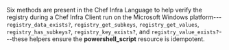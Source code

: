 Six methods are present in the Chef Infra Language to help verify the registry
during a Chef Infra Client run on the Microsoft Windows
platform---`registry_data_exists?`, `registry_get_subkeys`,
`registry_get_values`, `registry_has_subkeys?`, `registry_key_exists?`,
and `registry_value_exists?`---these helpers ensure the
**powershell_script** resource is idempotent.